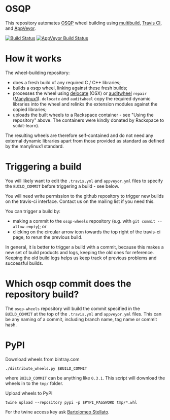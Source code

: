 # OSQP

This repository automates [OSQP](https://github.com/oxfordcontrol/osqp) wheel building using [multibuild](https://github.com/matthew-brett/multibuild), [Travis CI](https://travis-ci.org/oxfordcontrol/osqp-wheels), and [AppVeyor](https://ci.appveyor.com/project/bstellato/osqp-wheels).

[![Build Status](https://travis-ci.org/oxfordcontrol/osqp-wheels.svg?branch=master)](https://travis-ci.org/oxfordcontrol/osqp-wheels)
[![AppVeyor Build Status](https://ci.appveyor.com/api/projects/status/github/bstellato/osqp-wheels?branch=master&svg=true)](https://ci.appveyor.com/project/bstellato/osqp-wheels)




How it works
============

The wheel-building repository:

-   does a fresh build of any required C / C++ libraries;
-   builds a osqp wheel, linking against these fresh builds;
-   processes the wheel using
    [delocate](https://pypi.python.org/pypi/delocate) (OSX) or
    [auditwheel](https://pypi.python.org/pypi/auditwheel) `repair`
    ([Manylinux1](https://www.python.org/dev/peps/pep-0513)). `delocate`
    and `auditwheel` copy the required dynamic libraries into the wheel
    and relinks the extension modules against the copied libraries;
-   uploads the built wheels to a Rackspace container - see "Using the
    repository" above. The containers were kindly donated by Rackspace
    to scikit-learn).

The resulting wheels are therefore self-contained and do not need any
external dynamic libraries apart from those provided as standard as
defined by the manylinux1 standard.



Triggering a build
==================

You will likely want to edit the `.travis.yml` and `appveyor.yml` files
to specify the `BUILD_COMMIT` before triggering a build - see below.

You will need write permission to the github repository to trigger new
builds on the travis-ci interface. Contact us on the mailing list if you
need this.

You can trigger a build by:

-   making a commit to the `osqp-wheels` repository (e.g. with
    `git commit --allow-empty`); or
-   clicking on the circular arrow icon towards the top right of the
    travis-ci page, to rerun the previous build.

In general, it is better to trigger a build with a commit, because this
makes a new set of build products and logs, keeping the old ones for
reference. Keeping the old build logs helps us keep track of previous
problems and successful builds.


Which osqp commit does the repository build?
============================================

The `osqp-wheels` repository will build the commit specified in the
`BUILD_COMMIT` at the top of the `.travis.yml` and `appveyor.yml` files.
This can be any naming of a commit, including branch name, tag name or
commit hash.

PyPI
====
Download wheels from bintray.com

```
./distribute_wheels.py $BUILD_COMMIT
```
where `BUILD_COMMIT` can be anything like `0.3.1`.
This script will download the wheels in to the `tmp/` folder.

Upload wheels to PyPI

```
twine upload --repository pypi -p $PYPI_PASSWORD tmp/*.whl
```

For the twine access key ask [Bartolomeo Stellato](mailto:bartolomeo.stellato@gmail.com).


